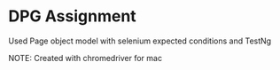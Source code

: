 # DPG Assignment

Used Page object model with selenium expected conditions and TestNg

NOTE: Created with chromedriver for mac